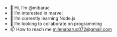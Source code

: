 - 👋 Hi, I’m @mibaruc
- 👀 I’m interested in marvel
- 🌱 I’m currently learning Node.js
- 💞️ I’m looking to collaborate on programming
- 📫 How to reach me milenabaruc072@gmail.com

<!---
mibaruc/mibaruc is a ✨ special ✨ repository because its `README.md` (this file) appears on your GitHub profile.
You can click the Preview link to take a look at your changes.
--->
